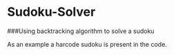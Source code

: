 # Sudoku-Solver

###Using backtracking algorithm to solve a sudoku

As an example a harcode sudoku is present in the code.
